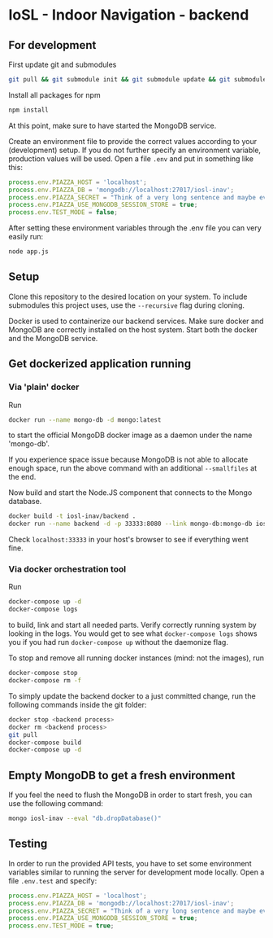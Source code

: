 # IoSL - Indoor Navigation - backend

## For development

First update git and submodules
```bash
git pull && git submodule init && git submodule update && git submodule status
```

Install all packages for npm
```bash
npm install
```

At this point, make sure to have started the MongoDB service.

Create an environment file to provide the correct values according to your (development) setup. If you do not further specify an environment variable, production values will be used. Open a file `.env` and put in something like this:

```js
process.env.PIAZZA_HOST = 'localhost';
process.env.PIAZZA_DB = 'mongodb://localhost:27017/iosl-inav';
process.env.PIAZZA_SECRET = "Think of a very long sentence and maybe even include some 13375p34k and $%&";
process.env.PIAZZA_USE_MONGODB_SESSION_STORE = true;
process.env.TEST_MODE = false;
```

After setting these environment variables through the .env file you can very easily run:
```bash
node app.js
```

## Setup

Clone this repository to the desired location on your system. To include submodules this project uses, use the `--recursive` flag during cloning.

Docker is used to containerize our backend services. Make sure docker and MongoDB are correctly installed on the host system. Start both the docker and the MongoDB service.

## Get dockerized application running

### Via 'plain' docker

Run
```bash
docker run --name mongo-db -d mongo:latest
```
to start the official MongoDB docker image as a daemon under the name 'mongo-db'.

If you experience space issue because MongoDB is not able to allocate enough space, run the above command with an additional `--smallfiles` at the end.

Now build and start the Node.JS component that connects to the Mongo database.
```bash
docker build -t iosl-inav/backend .
docker run --name backend -d -p 33333:8080 --link mongo-db:mongo-db iosl-inav/backend:latest
```

Check `localhost:33333` in your host's browser to see if everything went fine.

### Via docker orchestration tool

Run
```bash
docker-compose up -d
docker-compose logs
```
to build, link and start all needed parts. Verify correctly running system by looking in the logs. You would get to see what `docker-compose logs` shows you if you had run `docker-compose up` without the daemonize flag.

To stop and remove all running docker instances (mind: not the images), run
```bash
docker-compose stop
docker-compose rm -f
```

To simply update the backend docker to a just committed change, run the following commands inside the git folder:
```bash
docker stop <backend process>
docker rm <backend process>
git pull
docker-compose build
docker-compose up -d
```

## Empty MongoDB to get a fresh environment

If you feel the need to flush the MongoDB in order to start fresh, you can use the following command:

```bash
mongo iosl-inav --eval "db.dropDatabase()"
```

## Testing

In order to run the provided API tests, you have to set some environment variables similar to running the server for development mode locally. Open a file `.env.test` and specify:

```js
process.env.PIAZZA_HOST = 'localhost';
process.env.PIAZZA_DB = 'mongodb://localhost:27017/iosl-inav';
process.env.PIAZZA_SECRET = "Think of a very long sentence and maybe even include some 13375p34k and $%&";
process.env.PIAZZA_USE_MONGODB_SESSION_STORE = true;
process.env.TEST_MODE = true;
```